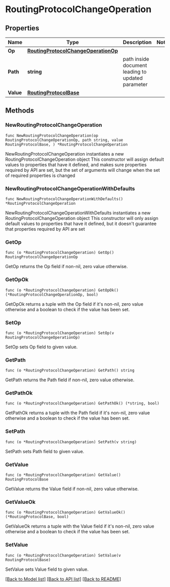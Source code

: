 # RoutingProtocolChangeOperation

## Properties

Name | Type | Description | Notes
------------ | ------------- | ------------- | -------------
**Op** | [**RoutingProtocolChangeOperationOp**](RoutingProtocolChangeOperationOp.md) |  | 
**Path** | **string** | path inside document leading to updated parameter | 
**Value** | [**RoutingProtocolBase**](RoutingProtocolBase.md) |  | 

## Methods

### NewRoutingProtocolChangeOperation

`func NewRoutingProtocolChangeOperation(op RoutingProtocolChangeOperationOp, path string, value RoutingProtocolBase, ) *RoutingProtocolChangeOperation`

NewRoutingProtocolChangeOperation instantiates a new RoutingProtocolChangeOperation object
This constructor will assign default values to properties that have it defined,
and makes sure properties required by API are set, but the set of arguments
will change when the set of required properties is changed

### NewRoutingProtocolChangeOperationWithDefaults

`func NewRoutingProtocolChangeOperationWithDefaults() *RoutingProtocolChangeOperation`

NewRoutingProtocolChangeOperationWithDefaults instantiates a new RoutingProtocolChangeOperation object
This constructor will only assign default values to properties that have it defined,
but it doesn't guarantee that properties required by API are set

### GetOp

`func (o *RoutingProtocolChangeOperation) GetOp() RoutingProtocolChangeOperationOp`

GetOp returns the Op field if non-nil, zero value otherwise.

### GetOpOk

`func (o *RoutingProtocolChangeOperation) GetOpOk() (*RoutingProtocolChangeOperationOp, bool)`

GetOpOk returns a tuple with the Op field if it's non-nil, zero value otherwise
and a boolean to check if the value has been set.

### SetOp

`func (o *RoutingProtocolChangeOperation) SetOp(v RoutingProtocolChangeOperationOp)`

SetOp sets Op field to given value.


### GetPath

`func (o *RoutingProtocolChangeOperation) GetPath() string`

GetPath returns the Path field if non-nil, zero value otherwise.

### GetPathOk

`func (o *RoutingProtocolChangeOperation) GetPathOk() (*string, bool)`

GetPathOk returns a tuple with the Path field if it's non-nil, zero value otherwise
and a boolean to check if the value has been set.

### SetPath

`func (o *RoutingProtocolChangeOperation) SetPath(v string)`

SetPath sets Path field to given value.


### GetValue

`func (o *RoutingProtocolChangeOperation) GetValue() RoutingProtocolBase`

GetValue returns the Value field if non-nil, zero value otherwise.

### GetValueOk

`func (o *RoutingProtocolChangeOperation) GetValueOk() (*RoutingProtocolBase, bool)`

GetValueOk returns a tuple with the Value field if it's non-nil, zero value otherwise
and a boolean to check if the value has been set.

### SetValue

`func (o *RoutingProtocolChangeOperation) SetValue(v RoutingProtocolBase)`

SetValue sets Value field to given value.



[[Back to Model list]](../README.md#documentation-for-models) [[Back to API list]](../README.md#documentation-for-api-endpoints) [[Back to README]](../README.md)


